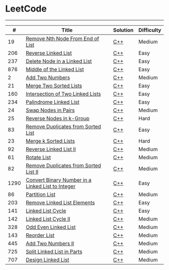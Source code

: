 # LeetCode

---

| # | Title | Solution | Difficulty |
|---| ----- | -------- | ---------- |
|19|[Remove Nth Node From End of List](https://leetcode.com/problems/remove-nth-node-from-end-of-list/) | [C++](Algorithms/remove-nth-node-from-end-of-list.cpp)|Medium|
|206|[Reverse Linked List](https://leetcode.com/problems/reverse-linked-list/) | [C++](Algorithms/reverse-linked-list.cpp)|Easy|
|237|[Delete Node in a Linked List](https://leetcode.com/problems/delete-node-in-a-linked-list/) | [C++](Algorithms/delete-node-in-a-linked-list.cpp)|Easy|
|876|[Middle of the Linked List](https://leetcode.com/problems/middle-of-the-linked-list/) | [C++](Algorithms/middle-of-the-linked-list.cpp)|Easy|
|2|[Add Two Numbers](https://leetcode.com/problems/add-two-numbers/) | [C++](Algorithms/add-two-numbers.cpp)|Medium|
|21|[Merge Two Sorted Lists](https://leetcode.com/problems/merge-two-sorted-lists/) | [C++](Algorithms/merge-two-sorted-lists.cpp)|Easy|
|160|[Intersection of Two Linked Lists](https://leetcode.com/problems/intersection-of-two-linked-lists/) | [C++](Algorithms/intersection-of-two-linked-lists.cpp)|Easy|
|234|[Palindrome Linked List](https://leetcode.com/problems/palindrome-linked-list/) | [C++](Algorithms/palindrome-linked-list.cpp)|Easy|
|24|[Swap Nodes in Pairs](https://leetcode.com/problems/swap-nodes-in-pairs/) | [C++](Algorithms/swap-nodes-in-pairs.cpp)|Medium|
|25|[Reverse Nodes in k-Group](https://leetcode.com/problems/reverse-nodes-in-k-group/) | [C++](Algorithms/reverse-nodes-in-k-group.cpp)|Hard|
|83|[Remove Duplicates from Sorted List](https://leetcode.com/problems/remove-duplicates-from-sorted-list/) | [C++](Algorithms/remove-duplicates-from-sorted-list.cpp)|Easy|
|23|[Merge k Sorted Lists](https://leetcode.com/problems/merge-k-sorted-lists/) | [C++](Algorithms/merge-k-sorted-lists.cp)|Hard|
|92|[Reverse Linked List II](https://leetcode.com/problems/reverse-linked-list-ii/) | [C++](Algorithms/reverse-linked-list-ii.cpp)|Medium|
|61|[Rotate List](https://leetcode.com/problems/rotate-list/) | [C++](Algorithms/rotate-list.cpp)|Medium|
|82|[Remove Duplicates from Sorted List II](https://leetcode.com/problems/remove-duplicates-from-sorted-list-ii/) | [C++](Algorithms/remove-duplicates-from-sorted-list-ii.cpp)|Medium|
|1290|[Convert Binary Number in a Linked List to Integer](https://leetcode.com/problems/convert-binary-number-in-a-linked-list-to-integer/) | [C++](Algorithms/convert-binary-number-in-a-linked-list-to-integer.cpp)|Easy|
|86|[Partition List](https://leetcode.com/problems/partition-list/) | [C++](Algorithms/partition-list.cpp)|Medium|
|203|[Remove Linked List Elements](https://leetcode.com/problems/remove-linked-list-elements/) | [C++](Algorithms/remove-linked-list-elements.cpp)|Easy|
|141|[Linked List Cycle](https://leetcode.com/problems/linked-list-cycle/) | [C++](Algorithms/linked-list-cycle.cpp)|Easy|
|142|[Linked List Cycle II](https://leetcode.com/problems/linked-list-cycle-ii/) | [C++](Algorithms/linked-list-cycle-ii.cpp)|Medium|
|328|[Odd Even Linked List](https://leetcode.com/problems/odd-even-linked-list/) | [C++](Algorithms/odd-even-linked-list.cpp)|Medium|
|143|[Reorder List](https://leetcode.com/problems/reorder-list/) | [C++](Algorithms/reorder-list.cpp)|Medium|
|445|[Add Two Numbers II](https://leetcode.com/problems/add-two-numbers-ii/) | [C++](Algorithms/add-two-numbers-ii.cpp)|Medium|
|725|[Split Linked List in Parts](https://leetcode.com/problems/split-linked-list-in-parts/) | [C++](Algorithms/split-linked-list-in-parts.cpp)|Medium|
|707|[Design Linked List](https://leetcode.com/problems/design-linked-list/) | [C++](Algorithms/design-linked-list.cpp)|Medium|


